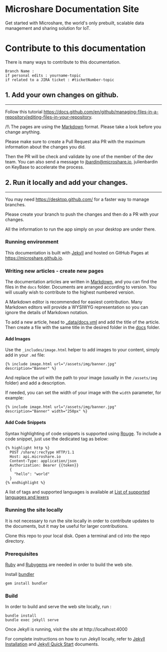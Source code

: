 # Microshare Documentation Site

Get started with Microshare, the world's only prebuilt, scalable data management and sharing solution for IoT.

# Contribute to this documentation

There is many ways to contribute to this documentation. 

````
Branch Name : 
if personal edits : yourname-topic
if related to a JIRA ticket : #ticketNumber-topic
````

## 1. Add your own changes on github.
---------------------------------------
Follow this tutorial https://docs.github.com/en/github/managing-files-in-a-repository/editing-files-in-your-repository.

/!\ The pages are using the [Markdown](https://github.com/adam-p/markdown-here/wiki/Markdown-Cheatsheet) format. Please take a look before you change anything.

Please make sure to create a Pull Request aka PR with the maximum information about the changes you did. 

Then the PR will be check and validate by one of the member of the dev team. You can also send a message to jbardin@microshare.io, julienbardin on KeyBase to accelerate the process. 

## 2. Run it locally and add your changes.
--------------------------------------- 
You may need https://desktop.github.com/ for a faster way to manage branches. 

Please create your branch to push the changes and then do a PR with your changes.

All the information to run the app simply on your desktop are under there.

### Running environment
This documentation is built with [Jekyll](https://jekyllrb.com/) and hosted on GitHub Pages at https://microshare.github.io.

### Writing new articles - create new pages
The documentation articles are written in [Markdown](https://daringfireball.net/projects/markdown/), and you can find the files in the `docs` folder. Documents are arranged according to version. You will usually wish to contribute to the highest numbered version. 

A Markdown editor is recommended for easiest contribution. Many Markdown editors will provide a WYSIWYG representation so you can ignore the details of Markdown notation.

To add a new article, head to [_data/docs.yml](_data/docs.yml) and add the title of the article.
Then create a file with the same title in the desired folder in the [docs](docs) folder.

#### Add Images
Use the `_includes/image.html` helper to add images to your content, simply add in your `.md` file:

`{% include image.html url="/assets/img/banner.jpg" description="Banner" %}`

And replace the url with the path to your image (usually in the `/assets/img` folder) and add a description.

If needed, you can set the width of your image with the `width` parameter, for example:

`{% include image.html url="/assets/img/banner.jpg" description="Banner" width="250px" %}`

#### Add Code Snippets
Syntax highlighting of code snippets is supported using [Rouge](http://rouge.jneen.net/).
To include a code snippet, just use the dedicated tag as below:

```
{% highlight http %}
  POST /share/:recType HTTP/1.1
  Host: api.microshare.io
  Content-Type: application/json
  Authorization: Bearer {{token}}
  {
    "hello": "world"
  }
{% endhighlight %}
```

A list of tags and supported languages is available at [List of supported languages and lexers](https://github.com/jneen/rouge/wiki/List-of-supported-languages-and-lexers)

### Running the site locally
It is not necessary to run the site locally in order to contribute updates to the documents, but it may be useful for larger contributions.

Clone this repo to your local disk. Open a terminal and cd into the repo directory.


### Prerequisites

[Ruby](https://www.ruby-lang.org/en/) and [Rubygems](https://rubygems.org/) are needed in order to build the web site.

Install [bundler](https://bundler.io/)

    gem install bundler

### Build

In order to build and serve the web site locally, run :

    bundle install
    bundle exec jekyll serve
    
Once Jekyll is running, visit the site at http://localhost:4000

For complete instructions on how to run Jekyll locally, refer to [Jekyll Installation](https://jekyllrb.com/docs/installation/) and [Jekyll Quick Start](https://jekyllrb.com/docs/) documents.

